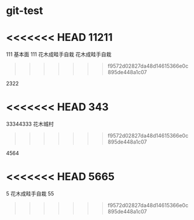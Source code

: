 # git-test

<<<<<<< HEAD
11211
=======
111 基本面 111 花木成畦手自栽 花木成畦手自栽
>>>>>>> f9572d02827da48d14615366e0c895de448a1c07

2322

<<<<<<< HEAD
343
=======
33344333 花木城村
>>>>>>> f9572d02827da48d14615366e0c895de448a1c07

4564

<<<<<<< HEAD
5665
=======
5 花木成畦手自栽 55
>>>>>>> f9572d02827da48d14615366e0c895de448a1c07
